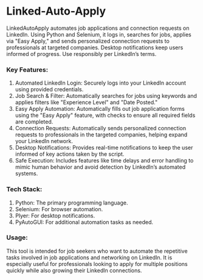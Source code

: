 # Linked-Auto-Apply
LinkedAutoApply automates job applications and connection requests on LinkedIn. Using Python and Selenium, it logs in, searches for jobs, applies via "Easy Apply," and sends personalized connection requests to professionals at targeted companies. Desktop notifications keep users informed of progress. Use responsibly per LinkedIn’s terms.


### Key Features:
1. Automated LinkedIn Login: Securely logs into your LinkedIn account using provided credentials.
2. Job Search & Filter: Automatically searches for jobs using keywords and applies filters like "Experience Level" and "Date Posted."
3. Easy Apply Automation: Automatically fills out job application forms using the "Easy Apply" feature, with checks to ensure all required fields are completed.
4. Connection Requests: Automatically sends personalized connection requests to professionals in the targeted companies, helping expand your LinkedIn network.
5. Desktop Notifications: Provides real-time notifications to keep the user informed of key actions taken by the script.
6. Safe Execution: Includes features like time delays and error handling to mimic human behavior and avoid detection by LinkedIn’s automated systems.

### Tech Stack:
1. Python: The primary programming language.
2. Selenium: For browser automation.
3. Plyer: For desktop notifications.
4. PyAutoGUI: For additional automation tasks as needed.

### Usage:
This tool is intended for job seekers who want to automate the repetitive tasks involved in job applications and networking on LinkedIn. It is especially useful for professionals looking to apply for multiple positions quickly while also growing their LinkedIn connections.
